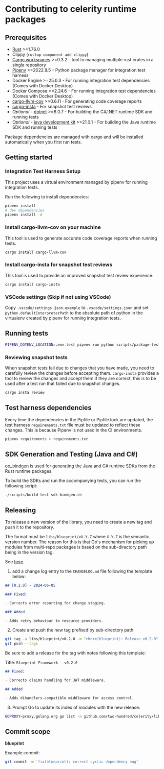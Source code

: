 # Contributing to celerity runtime packages

## Prerequisites

- [Rust](https://www.rust-lang.org/tools/install) >=1.76.0
- Clippy (`rustup component add clippy`)
- [Cargo workspaces](https://crates.io/crates/cargo-workspaces) >=0.3.2 - tool to managing multiple rust crates in a single repository
- [Pipenv](https://pypi.org/project/pipenv/) >=2022.8.5 - Python package manager for integration test harness
- Docker Engine >=25.0.3 - For running integration test dependencies (Comes with Docker Desktop)
- Docker Compose >=2.24.6 - For running integration test dependencies (Comes with Docker Desktop)
- [cargo-llvm-cov](https://crates.io/crates/cargo-llvm-cov) >=0.6.11 - For generating code coverage reports
- [cargo-insta](https://crates.io/crates/cargo-insta) - For snapshot test reviews
- _Optional_ - [dotnet](https://dotnet.microsoft.com/download) >=8.0.7 - For building the C#/.NET runtime SDK and running tests
- _Optional_ - [java development kit](https://www.oracle.com/uk/java/technologies/downloads/) >=21.0.1 - For building the Java runtime SDK and running tests

Package dependencies are managed with cargo and will be installed automatically when you first
run tests.

## Getting started

### Integration Test Harness Setup

This project uses a virtual environment managed by pipenv for running integration tests.

Run the following to install dependencies:

```bash
pipenv install
# dev dependencies
pipenv install -d
```

### Install cargo-llvm-cov on your machine

This tool is used to generate accurate code coverage reports when running tests.

```bash
cargo install cargo-llvm-cov
```

### Install cargo-insta for snapshot test reviews

This tool is used to provide an improved snapshot test review experience.

```bash
cargo install cargo-insta
```

### VSCode settings (Skip if not using VSCode)

Copy `.vscode/settings.json.example` to `.vscode/settings.json` and set `python.defaultInterpreterPath` to the absolute path of python in the virtualenv created by pipenv for running integration tests.

## Running tests

```bash
PIPENV_DOTENV_LOCATION=.env.test pipenv run python scripts/package-test-tools.py --localdeps
```

### Reviewing snapshot tests

When snapshot tests fail due to changes that you have made, you need to carefully review the changes before accepting them.
`cargo-insta` provides a tool to review the changes and accept them if they are correct, this is to be used after a test run that failed due to snapshot changes.

```bash
cargo insta review
```

## Test harness dependencies

Every time the dependencies in the Pipfile or Pipfile.lock are updated, the test harness `requirements.txt` file must be updated to reflect these changes.
This is because Pipenv is not used in the CI environments.

```bash
pipenv requirements > requirements.txt
```

## SDK Generation and Testing (Java and C#)

[oo_bindgen](https://github.com/stepfunc/oo_bindgen) is used for generating the Java and C# runtime SDKs from the Rust runtime packages.

To build the SDKs and run the accompanying tests, you can run the following script:

```bash
./scripts/build-test-sdk-bindgen.sh
```

## Releasing

To release a new version of the library, you need to create a new tag and push it to the repository.

The format must be `libs/blueprint/vX.Y.Z` where `X.Y.Z` is the semantic version number.
The reason for this is that Go's mechanism for picking up modules from multi-repo packages is based on the sub-directory path being in the version tag.

See [here](https://go.dev/wiki/Modules#publishing-a-release).

1. add a change log entry to the `CHANGELOG.md` file following the template below:

```markdown
## [0.2.0] - 2024-06-05

### Fixed:

- Corrects error reporting for change staging.

### Added

- Adds retry behaviour to resource providers.
```

2. Create and push the new tag prefixed by sub-directory path:

```bash
git tag -a libs/blueprint/v0.2.0 -m "chore(blueprint): Release v0.2.0"
git push --tags
```

Be sure to add a release for the tag with notes following this template:

Title: `Blueprint Framework - v0.2.0`

```markdown
## Fixed:

- Corrects claims handling for JWT middleware.

## Added

- Adds dihandlers-compatible middleware for access control.
```

3. Prompt Go to update its index of modules with the new release:

```bash
GOPROXY=proxy.golang.org go list -m github.com/two-hundred/celerity/libs/blueprint@v0.2.0
```

## Commit scope

**blueprint**

Example commit:

```bash
git commit -m 'fix(blueprint): correct cyclic dependency bug'
```
